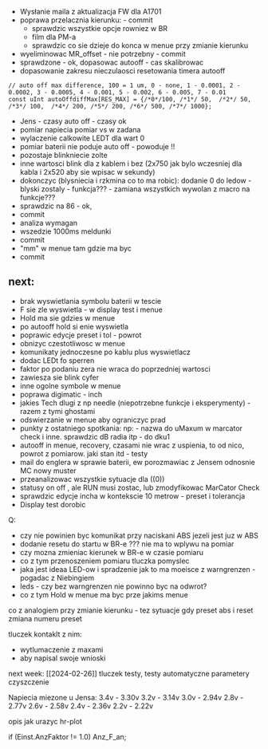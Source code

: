 - Wysłanie maila z aktualizacja FW dla A1701
- poprawa przelacznia kierunku: - commit
	- sprawdzic wszystkie opcje rowniez w BR
	- film dla PM-a
	-  sprawdzic co sie dzieje do konca w menue przy zmianie kierunku
- wyeliminowac  MR_offset - nie potrzebny - commit
- sprawdzone - ok, dopasowac autooff - cas skalibrowac
- dopasowanie zakresu nieczulaosci resetowania timera autooff
```
// auto off max difference, 100 = 1 um, 0 - none, 1 - 0.0001, 2 - 0.0002, 3 - 0.0005, 4 - 0.001, 5 - 0.002, 6 - 0.005, 7 - 0.01
const uInt autoOffdiffMax[RES_MAX] = {/*0*/100, /*1*/ 50,  /*2*/ 50,  /*3*/ 100,  /*4*/ 200, /*5*/ 200, /*6*/ 500, /*7*/ 1000};
```
- Jens - czasy auto off - czasy ok
- pomiar napiecia pomiar vs w zadana
- wylaczenie calkowite LEDT dla wart 0
- pomiar baterii nie poduje auto off - powoduje !!
- pozostaje blinkniecie zolte
- inne wartosci blink dla z kablem i bez (2x750 jak bylo wczesniej dla kabla i 2x520 aby sie wpisac w sekundy)
- dokonczyc (blysniecia i rzkmina co to ma robic): dodanie 0 do ledow - blyski zostaly - funkcja??? - zamiana wszystkich wywolan z macro na funkcje???
- sprawdzic na 86 - ok, 
- commit
- analiza wymagan
- wszedzie 1000ms meldunki
- commit
- "mm" w menue tam gdzie ma byc
- commit

next:
- 
- brak wyswietlania symbolu baterii w tescie
-  F sie zle wyswietla - w display test i menue
- Hold ma sie gdzies w menue
- po autooff  hold si enie wyswietla
- poprawic edycje preset i tol - powrot
- obnizyc czestotliwosc w menue
- komunikaty jednoczesne po kablu plus wyswietlacz
- dodac LEDt fo sperren
- faktor po podaniu zera nie wraca do poprzedniej wartosci
- zawiesza sie blink cyfer
- inne ogolne symbole w menue
- poprawa digimatic - inch
- jakies Tech dlugi z np needle (niepotrzebne funkcje i eksperymenty) - razem z tymi ghostami
- odswierzanie w menue aby ograniczyc prad
- punkty z ostatniego spotkania: np: - nazwa do uMaxum w marcator check i inne. sprawdzic dB radia itp - do dku1
- autooff in menue, recovery, czasami nie wrac z uspienia, to od nico, powrot z pomiarow. jaki stan itd - testy
- mail do englera w sprawie baterii, ew porozmawiac z Jensem odnosnie MC nowy muster
- przeanalizowac wszystkie sytuacje dla ((0))
- statusy on off , ale RUN musi zostac, lub zmodyfikowac MarCator Check
- sprawdzic edycje incha w kontekscie 10 metrow - preset i tolerancja
- Display test dorobic 


Q:
- czy nie powinien byc komunikat przy naciskani ABS jezeli jest juz w ABS
- dodanie resetu do startu w BR-e ??? nie ma to wplywu na pomiar
- czy mozna zmieniac kierunek w BR-e w czasie pomiaru
- co z tym przenoszeniem pomiaru tluczka pomyslec
- jaka jest ideaa LED-ow i spradzenie jak to ma moeisce z warngrenzen - pogadac z Niebingiem 
- leds - czy bez warngrenzen nie powinno byc na odwrot?
- co z tym Hold w menue ma byc prze jakims menue

co z analogiem przy zmianie kierunku - tez sytuacje gdy preset abs i reset
zmiana numeru preset

tluczek kontaklt z nim:
- wytlumaczenie z maxami
- aby napisal swoje wnioski



next week: [[2024-02-26]]
tluczek
testy, testy automatyczne
parametery 
czyszczenie

Napiecia miezone u Jensa:
3.4v - 3.30v
3.2v - 3.14v
3.0v - 2.94v
2.8v - 2.77v
2.6v - 2.58v
2.4v - 2.36v
2.2v - 2.22v


opis jak urazyc hr-plot


if (Einst.AnzFaktor != 1.0) Anz_F_an;